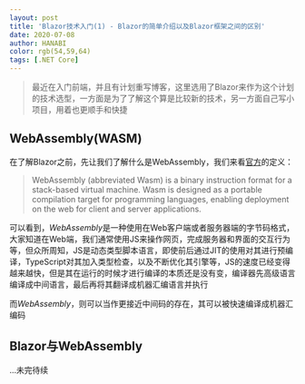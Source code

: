 ```yaml
---
layout: post
title: 'Blazor技术入门(1) - Blazor的简单介绍以及Blazor框架之间的区别'
date: 2020-07-08
author: HANABI
color: rgb(54,59,64)
tags: [.NET Core]
---
```


> 最近在入门前端，并且有计划重写博客，这里选用了Blazor来作为这个计划的技术选型，一方面是为了了解这个算是比较新的技术，另一方面自己写小项目，用着也更顺手和快捷

## WebAssembly(WASM)

在了解Blazor之前，先让我们了解什么是WebAssembly，我们来看[官方](https://webassembly.org/)的定义：

> WebAssembly (abbreviated Wasm) is a binary instruction format for a stack-based virtual machine. Wasm is designed as a portable compilation target for programming languages, enabling deployment on the web for client and server applications.

可以看到，*WebAssembly*是一种使用在Web客户端或者服务器端的字节码格式，大家知道在Web端，我们通常使用JS来操作网页，完成服务器和界面的交互行为等，但众所周知，JS是动态类型脚本语言，即使前后通过JIT的使用对其进行预编译，TypeScript对其加入类型检查，以及不断优化其引擎等，JS的速度已经变得越来越快，但是其在运行的时候才进行编译的本质还是没有变，编译器先高级语言编译成中间语言，最后再将其翻译成机器汇编语言并执行

而*WebAssembly*，则可以当作更接近中间码的存在，其可以被快速编译成机器汇编码

## Blazor与WebAssembly

...未完待续